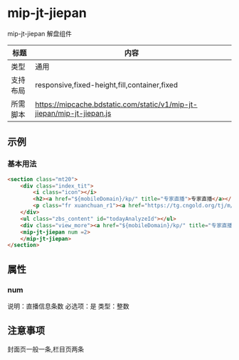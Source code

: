 # mip-jt-jiepan

mip-jt-jiepan 解盘组件

标题|内容
----|----
类型|通用
支持布局|responsive,fixed-height,fill,container,fixed
所需脚本|https://mipcache.bdstatic.com/static/v1/mip-jt-jiepan/mip-jt-jiepan.js

## 示例

### 基本用法
```html
<section class="mt20">
	<div class="index_tit">
		<i class="icon"></i>
		<h2><a href="${mobileDomain}/kp/" title="专家直播">专家直播</a></h2>
		<p class="fr xuanchuan_r1"><a href="https://tg.cngold.org/tj/m/jwx03.html" target="_blank"><img src="${resourceDomain}/mobile/home/images/xuanchuan_r_img5.png" /></a></p>
	</div>
	<ul class="zbs_content" id="todayAnalyzeId"></ul>
	<div class="view_more"><a href="${mobileDomain}/kp/" title="专家直播">查看更多直播<i class="icon"></i></a></div>
	<mip-jt-jiepan num =2>
	</mip-jt-jiepan>
</section>

```

## 属性

### num

说明：直播信息条数
必选项：是
类型：整数

## 注意事项
封面页一般一条,栏目页两条
